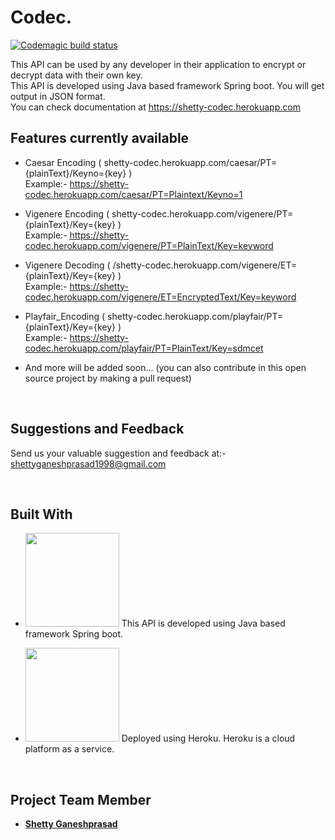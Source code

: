 # Codec. 
[![Codemagic build status](https://api.codemagic.io/apps/5ef882f17901d826c18a2e65/5ef882f17901d826c18a2e64/status_badge.svg)]()


This API can be used by any developer in their application to encrypt or decrypt data with their own key. <br />
This API is developed using Java based framework Spring boot. You will get output in JSON format.<br />
You can check documentation at https://shetty-codec.herokuapp.com <br />



## Features currently available <br />
* Caesar Encoding ( shetty-codec.herokuapp.com/caesar/PT={plainText}/Keyno={key} ) <br />
  Example:- https://shetty-codec.herokuapp.com/caesar/PT=Plaintext/Keyno=1
  
* Vigenere Encoding ( shetty-codec.herokuapp.com/vigenere/PT={plainText}/Key={key} )<br />
  Example:- https://shetty-codec.herokuapp.com/vigenere/PT=PlainText/Key=keyword

* Vigenere Decoding ( /shetty-codec.herokuapp.com/vigenere/ET={plainText}/Key={key} )<br />
  Example:- https://shetty-codec.herokuapp.com/vigenere/ET=EncryptedText/Key=keyword
  
* Playfair_Encoding ( shetty-codec.herokuapp.com/playfair/PT={plainText}/Key={key} )<br />
  Example:- https://shetty-codec.herokuapp.com/playfair/PT=PlainText/Key=sdmcet

* And more will be added soon...
  (you can also contribute in this open source project by making a pull request)


<br />




## Suggestions and Feedback

Send us your valuable suggestion and feedback at:- shettyganeshprasad1998@gmail.com

<br />

## Built With
* <img src="https://spring.io/images/spring-logo-9146a4d3298760c2e7e49595184e1975.svg" width="150">        This API is developed using Java based framework Spring boot.

* <image src="https://www.fullstackpython.com/img/logos/heroku.png" width="150">        Deployed using Heroku. Heroku is a cloud platform as a service.
  

<br />

## Project Team Member

* [**Shetty Ganeshprasad**](https://github.com/ganeshShetty98/)





